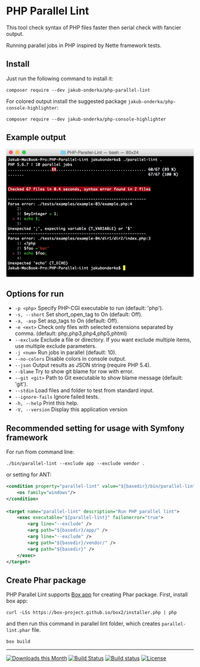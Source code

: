 # PHP Parallel Lint
This tool check syntax of PHP files faster then serial check with fancier output.

Running parallel jobs in PHP inspired by Nette framework tests.

## Install
Just run the following command to install it:

    composer require --dev jakub-onderka/php-parallel-lint

For colored output install the suggested package `jakub-onderka/php-console-highlighter`:

    composer require --dev jakub-onderka/php-console-highlighter

## Example output
![Alt text](/tests/examples/example-images/use-error.png?raw=true "Example use of tool with error")


## Options for run
- `-p <php>`        Specify PHP-CGI executable to run (default: 'php').
- `-s, --short`     Set short_open_tag to On (default: Off).
- `-a, -asp`        Set asp_tags to On (default: Off).
- `-e <ext>`        Check only files with selected extensions separated by comma. (default: php,php3,php4,php5,phtml)
- `--exclude`       Exclude a file or directory. If you want exclude multiple items, use multiple exclude parameters.
- `-j <num>`        Run <num> jobs in parallel (default: 10).
- `--no-colors`     Disable colors in console output.
- `--json`          Output results as JSON string (require PHP 5.4).
- `--blame`         Try to show git blame for row with error.
- `--git <git>`     Path to Git executable to show blame message (default: 'git').
- `--stdin`         Load files and folder to test from standard input.
- `--ignore-fails`  Ignore failed tests.
- `-h, --help`      Print this help.
- `-V, --version`   Display this application version


## Recommended setting for usage with Symfony framework
For run from command line:

```
./bin/parallel-lint --exclude app --exclude vendor .
```

or setting for ANT:

```xml
<condition property="parallel-lint" value="${basedir}/bin/parallel-lint.bat" else="${basedir}/bin/parallel-lint">
    <os family="windows"/>
</condition>

<target name="parallel-lint" description="Run PHP parallel lint">
    <exec executable="${parallel-lint}" failonerror="true">
        <arg line="--exclude" />
        <arg path="${basedir}/app/" />
        <arg line="--exclude" />
        <arg path="${basedir}/vendor/" />
        <arg path="${basedir}" />
    </exec>
</target>
```

## Create Phar package
PHP Parallel Lint supports [Box app](https://box-project.github.io/box2/) for creating Phar package. First, install box app:

```
curl -LSs https://box-project.github.io/box2/installer.php | php
```

and then run this command in parallel lint folder, which creates `parallel-lint.phar` file.

```
box build
```

------

[![Downloads this Month](https://img.shields.io/packagist/dm/jakub-onderka/php-parallel-lint.svg)](https://packagist.org/packages/jakub-onderka/php-parallel-lint)
[![Build Status](https://travis-ci.org/JakubOnderka/PHP-Parallel-Lint.svg?branch=master)](https://travis-ci.org/JakubOnderka/PHP-Parallel-Lint)
[![Build status](https://ci.appveyor.com/api/projects/status/5n3qqa3r66aoghjo/branch/master?svg=true)](https://ci.appveyor.com/project/JakubOnderka/php-parallel-lint/branch/master)
[![License](https://poser.pugx.org/jakub-onderka/php-parallel-lint/license.svg)](https://packagist.org/packages/jakub-onderka/php-parallel-lint)
